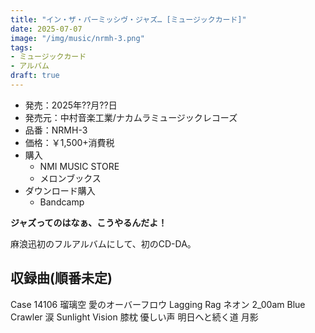 ```yaml
---
title: "イン・ザ・パーミッシヴ・ジャズ… [ミュージックカード]"
date: 2025-07-07
image: "/img/music/nrmh-3.png"
tags:
- ミュージックカード
- アルバム
draft: true
---
```


- 発売：2025年??月??日
- 発売元：中村音楽工業/ナカムラミュージックレコーズ
- 品番：NRMH-3
- 価格：￥1,500+消費税
- 購入
    - NMI MUSIC STORE
    - メロンブックス
- ダウンロード購入
    - Bandcamp

**ジャズってのはなぁ、こうやるんだよ！**

麻浪迅初のフルアルバムにして、初のCD-DA。

## 収録曲(順番未定)
Case 14106
瑠璃空
愛のオーバーフロウ
Lagging Rag
ネオン
2_00am
Blue Crawler
涙
Sunlight Vision
膝枕
優しい声
明日へと続く道
月影
